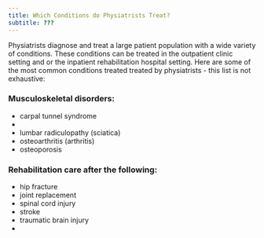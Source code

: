 ```yaml
---
title: Which Conditions do Physiatrists Treat?
subtitle: ???
---
```


Physiatrists diagnose and treat a large patient population with a wide variety of conditions. These conditions can be treated in the outpatient clinic setting and or the inpatient rehabilitation hospital setting. Here are some of the most common conditions treated treated by physiatrists - this list is not exhaustive:  

### Musculoskeletal disorders:


- carpal tunnel syndrome
-
- lumbar radiculopathy (sciatica)
- osteoarthritis (arthritis)
- osteoporosis

### Rehabilitation care after the following:

- hip fracture
- joint replacement
- spinal cord injury
- stroke
- traumatic brain injury
-

<br>
